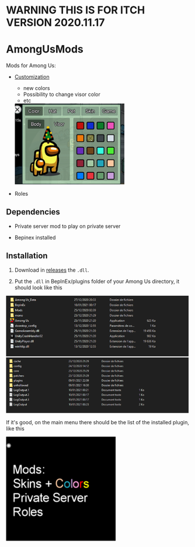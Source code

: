 # WARNING THIS IS FOR ITCH VERSION 2020.11.17

# AmongUsMods
Mods for Among Us:

* [Customization](https://github.com/jloro/AmongUsMods/blob/main/Customization.md)

  * new colors
  * Possibility to change visor color
  * etc
  <img src="/Ressources/colors_visors.gif" width="300">

* Roles

## Dependencies

* Private server mod to play on private server

* Bepinex installed

## Installation

1. Download in [releases](https://github.com/jloro/AmongUsMods/releases/tag/1.0) the `.dll`.

2. Put the `.dll` in BepInEx/plugins folder of your Among Us directory, it should look like this

<img src="/Ressources/rootFolder.PNG" width="500">
<img src="/Ressources/rootFolder_bepinex.PNG" width="500">

If it's good, on the main menu there should be the list of the installed plugin, like this

<img src="/Ressources/Installed.PNG" width="300">
